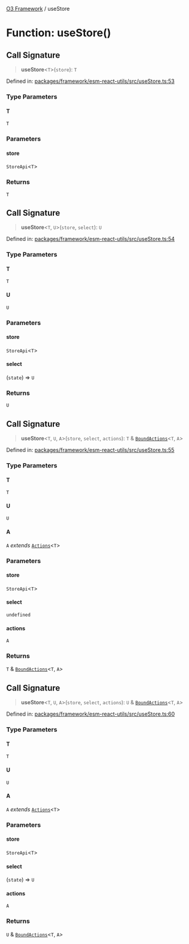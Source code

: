 [O3 Framework](../API.md) / useStore

# Function: useStore()

## Call Signature

> **useStore**\<`T`\>(`store`): `T`

Defined in: [packages/framework/esm-react-utils/src/useStore.ts:53](https://github.com/its-kios09/openmrs-esm-core/blob/main/packages/framework/esm-react-utils/src/useStore.ts#L53)

### Type Parameters

#### T

`T`

### Parameters

#### store

`StoreApi`\<`T`\>

### Returns

`T`

## Call Signature

> **useStore**\<`T`, `U`\>(`store`, `select`): `U`

Defined in: [packages/framework/esm-react-utils/src/useStore.ts:54](https://github.com/its-kios09/openmrs-esm-core/blob/main/packages/framework/esm-react-utils/src/useStore.ts#L54)

### Type Parameters

#### T

`T`

#### U

`U`

### Parameters

#### store

`StoreApi`\<`T`\>

#### select

(`state`) => `U`

### Returns

`U`

## Call Signature

> **useStore**\<`T`, `U`, `A`\>(`store`, `select`, `actions`): `T` & [`BoundActions`](../type-aliases/BoundActions.md)\<`T`, `A`\>

Defined in: [packages/framework/esm-react-utils/src/useStore.ts:55](https://github.com/its-kios09/openmrs-esm-core/blob/main/packages/framework/esm-react-utils/src/useStore.ts#L55)

### Type Parameters

#### T

`T`

#### U

`U`

#### A

`A` *extends* [`Actions`](../type-aliases/Actions.md)\<`T`\>

### Parameters

#### store

`StoreApi`\<`T`\>

#### select

`undefined`

#### actions

`A`

### Returns

`T` & [`BoundActions`](../type-aliases/BoundActions.md)\<`T`, `A`\>

## Call Signature

> **useStore**\<`T`, `U`, `A`\>(`store`, `select`, `actions`): `U` & [`BoundActions`](../type-aliases/BoundActions.md)\<`T`, `A`\>

Defined in: [packages/framework/esm-react-utils/src/useStore.ts:60](https://github.com/its-kios09/openmrs-esm-core/blob/main/packages/framework/esm-react-utils/src/useStore.ts#L60)

### Type Parameters

#### T

`T`

#### U

`U`

#### A

`A` *extends* [`Actions`](../type-aliases/Actions.md)\<`T`\>

### Parameters

#### store

`StoreApi`\<`T`\>

#### select

(`state`) => `U`

#### actions

`A`

### Returns

`U` & [`BoundActions`](../type-aliases/BoundActions.md)\<`T`, `A`\>
